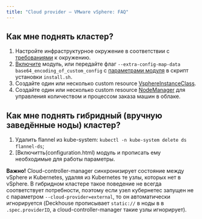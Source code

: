 ```yaml
---
title: "Сloud provider — VMware vSphere: FAQ"
---
```


## Как мне поднять кластер?

1. Настройте инфраструктурное окружение в соответствии с [требованиями](configuration.html#требования-к-окружениям) к окружению.
2. [Включите](configuration.html) модуль, или передайте флаг `--extra-config-map-data base64_encoding_of_custom_config` с [параметрами модуля](configuration.html#параметры) в скрипт установки `install.sh`.
3. Создайте один или несколько custom resource [VsphereInstanceClass](cr.html#vsphereinstanceclass).
4. Создайте один или несколько custom resource [NodeManager](/modules/040-node-manager/cr.html#nodegroup) для управления количеством и процессом заказа машин в облаке.

## Как мне поднять гибридный (вручную заведённые ноды) кластер?

1. Удалить flannel из kube-system: `kubectl -n kube-system delete ds flannel-ds`;
2. [Включитть(configuration.html) модуль и прописать ему необходимые для работы параметры.

**Важно!** Cloud-controller-manager синхронизирует состояние между vSphere и Kubernetes, удаляя из Kubernetes те узлы, которых нет в vSphere. В гибридном кластере такое поведение не всегда соответствует потребности, поэтому если узел кубернетес запущен не с параметром `--cloud-provider=external`, то он автоматически игнорируется (Deckhouse прописывает `static://` в ноды в в `.spec.providerID`, а cloud-controller-manager такие узлы игнорирует).



